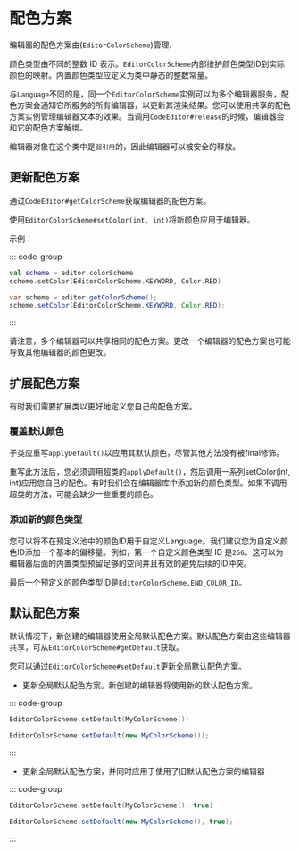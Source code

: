 # 配色方案

编辑器的配色方案由(`EditorColorScheme`)管理. 

颜色类型由不同的整数 ID 表示。`EditorColorScheme`内部维护颜色类型ID到实际颜色的映射。内置颜色类型应定义为类中静态的整数常量。

与`Language`不同的是，同一个`EditorColorScheme`实例可以为多个编辑器服务，配色方案会通知它所服务的所有编辑器，以更新其渲染结果。您可以使用共享的配色方案实例管理编辑器文本的效果。当调用`CodeEditor#release`的时候，编辑器会和它的配色方案解绑。

编辑器对象在这个类中是`弱引用`的，因此编辑器可以被安全的释放。

## 更新配色方案

通过`CodeEditor#getColorScheme`获取编辑器的配色方案。

使用`EditorColorScheme#setColor(int, int)`将新颜色应用于编辑器。

示例：

::: code-group
```Kotlin
val scheme = editor.colorScheme
scheme.setColor(EditorColorScheme.KEYWORD, Color.RED)
```
```Java
var scheme = editor.getColorScheme();
scheme.setColor(EditorColorScheme.KEYWORD, Color.RED);
```
:::

请注意，多个编辑器可以共享相同的配色方案。更改一个编辑器的配色方案也可能导致其他编辑器的颜色更改。

## 扩展配色方案

有时我们需要扩展类以更好地定义您自己的配色方案。

### 覆盖默认颜色

子类应重写`applyDefault()`以应用其默认颜色，尽管其他方法没有被final修饰。

重写此方法后，您必须调用超类的`applyDefault()`，然后调用一系列setColor(int, int)应用您自己的配色。有时我们会在编辑器库中添加新的颜色类型。如果不调用超类的方法，可能会缺少一些重要的颜色。

### 添加新的颜色类型

您可以将不在预定义池中的颜色ID用于自定义Language。我们建议您为自定义颜色ID添加一个基本的偏移量。例如，第一个自定义颜色类型 ID 是`256`。这可以为编辑器后面的内置类型预留足够的空间并且有效的避免后续的ID冲突。

最后一个预定义的颜色类型ID是`EditorColorScheme.END_COLOR_ID`。

## 默认配色方案

默认情况下，新创建的编辑器使用全局默认配色方案。默认配色方案由这些编辑器共享，可从`EditorColorScheme#getDefault`获取。

您可以通过`EditorColorScheme#setDefault`更新全局默认配色方案。

* 更新全局默认配色方案。新创建的编辑器将使用新的默认配色方案。

::: code-group
```Kotlin
EditorColorScheme.setDefault(MyColorScheme())
```
```Java
EditorColorScheme.setDefault(new MyColorScheme());
```
:::

* 更新全局默认配色方案，并同时应用于使用了旧默认配色方案的编辑器

::: code-group
```Kotlin
EditorColorScheme.setDefault(MyColorScheme(), true)
```
```Java
EditorColorScheme.setDefault(new MyColorScheme(), true);
```
:::